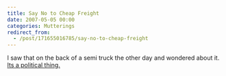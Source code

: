 ```yaml
---
title: Say No to Cheap Freight
date: 2007-05-05 00:00
categories: Mutterings
redirect_from:
  - /post/171655016785/say-no-to-cheap-freight
---
```

I saw that on the back of a semi truck the other day and wondered about it. [Its a political thing.](https://web.archive.org/web/20060205232225/https://www.obac.ca/DynamicWeb/english/view.asp?x=169&id=103)
